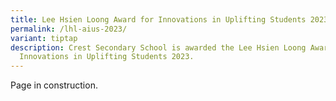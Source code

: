 ```yaml
---
title: Lee Hsien Loong Award for Innovations in Uplifting Students 2023
permalink: /lhl-aius-2023/
variant: tiptap
description: Crest Secondary School is awarded the Lee Hsien Loong Award for
  Innovations in Uplifting Students 2023.
---
```

<p>Page in construction.</p>